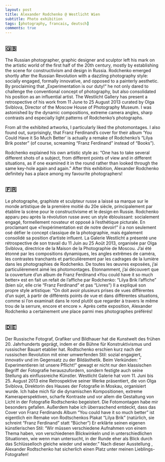 ```yaml
---
layout: post
title: Alexander Rodchenko @ Westlicht Wien
subtitle: Photo exhibition
tags: [photography, francais, deutsch]
comments: true
---
```


## 🇬🇧
The Russian photographer, graphic designer and sculptor left his mark on the artistic world of the first half of the 20th century, mostly by establishing the scene for constructivism and design in Russia. Rodchenko emerged shortly after the Russian Revolution with a dazzling photography style: socially engaged, formally innovative, and opposed to a painterly aesthetic. By proclaiming that  „Experimentation is our duty!“ he not only dared to challenge the conventional concept of photography, but also consolidated his position as an influential artist. The Westlicht Gallery has present a retrospective of his work from 11 June to 25 August 2013 curated by Olga Sviblova, Director of the Moscow House of Photography Museum. I was astonished by the dynamic compositions, extreme camera angles, sharp contrasts and especially light patterns of Rodchenko’s photographs.

From all the exhibited artworks, I particularly liked the photomontages. I also found out, surprisingly, that Franz Ferdinand’s cover for their album ‘You Could Have it So Much Better’ is actually a remake of Rodchenko’s “Lilya Brik poster” (of course, screaming “Franz Ferdinand” instead of “Books”). 

Rodchenko explained his own artistic style as: “One has to take several different shots of a subject, from different points of view and in different situations, as if one examined it in the round rather than looked through the same key-hole again and again.” After this exhibition, Alexander Rodchenko  definitely has a place among my favourite photographers!

## 🇫🇷
Le photographe, graphiste et sculpteur russe a laissé sa marque sur le monde artistique de la première moitié du 20e siècle, principalement par établire la scène pour le constructivisme et le design en Russie. Rodchenko apparu peu  après la révolution russe avec un style éblouissant: socialement engagé, formellement novateur et opposé à l’esthétique picturale. En proclamant que «l’expérimentation est de notre devoir!” il a non seulement osé défier le concept classique de la photographie, mais également consolidé sa position d’artiste influent. La Galerie Westlicht a présenté une rétrospective de son travail du 11 Juin au 25 Août 2013, organisée par Olga Sviblova, directrice de la Maison de la Photographie de Moscou. J’ai été étonné par les compositions dynamiques, les angles extrêmes de caméra, les contrastes tranchants et particulièrement par les cadrages de la lumière dans les photographies de Rodchenko. De toutes les œuvres exposées, j’ai particulièrement aimé les photomontages. Etonnamment, j’ai découvert  que la couverture d’un album de Franz Ferdinand «You could have it so much better» est en fait un refait de l’affiche par Rodchenko: “Lilya Brik l’affiche” (bien sûr, elle crie “Franz Ferdinand” et pas “Livres”) Il a expliqué son propre style artistique: “On doit avoir plusieurs prises de vues différentes d’un sujet, à partir de différents points de vue et dans différentes situations, comme si l’on examinait dans le rond plutôt que regarder à travers le même trou de la serrure, encore et encore ». Après cette exposition, Alexander Rodchenko a certainement une place parmi mes photographes préférés!

## 🇩🇪
Der Russische Fotograf, Grafiker und Bildhauer hat die Kunstwelt des frühen 20. Jahrhunderts geprägt, indem er die Bühne für Konstruktivismus und russischer Bauart etablier hat. Rodtschenko erschien kurz nach der russischen Revolution mit einer umwerfenden Stil: sozial engagiert, innovativ und im Gegensatz zu der Bildästhetik. Beim Verkünden: ” Experimentieren ist unsere Pflicht!” gewagt er nicht nur den klassischen Begriff der Fotografie herauszufordern, sondern festigte auch seine Stellung als einflussreiche Künstler. Westlicht Galerie hat vom 11. Juni bis 25. August 2013 eine Retrospektive seiner Werke präsentiert, die von Olga Sviblova, Direktorin des Hauses der Fotografie in Moskau, organisiert wurde. Ich habe mich für die dynamischen Kompositionen, extreme Kameraperspektiven, scharfe Kontraste und vor allem die Gestaltung von Licht in der Fotografie Rodtschenko begeistert. Die Fotomontagen habe mir besonders gefallen. Außerdem habe ich überraschend entdeckt, dass das Cover von Franz Ferdinands Album “You could have it so much better” ist eigentlich ein Remake von Rodtschenkos Plakat “Lilya Brik” (natürlich, sie schreint “Franz Ferdinand” statt “Bücher”) Er erklärte seinen eigenen künstlerischen Stil: “Wir müssen verschiedene Aufnahmen von einem Thema haben, von verschiedenen Blickwinkeln und in unterschiedlichen Situationen, wie wenn man untersucht, in der Runde eher als Blick durch das Schlüsselloch gleiche wieder und wieder.” Nach dieser Ausstellung , Alexander Rodtschenko hat sicherlich einen Platz unter meinen Lieblings- Fotografen!